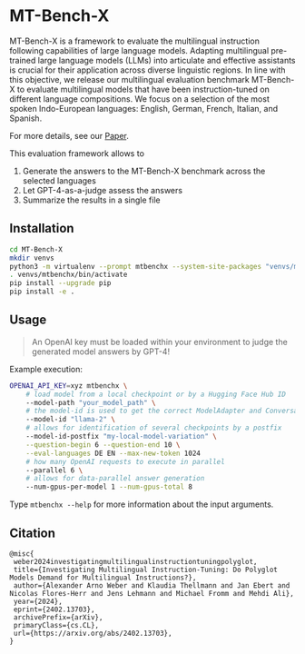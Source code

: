 # MT-Bench-X

MT-Bench-X is a framework to evaluate the multilingual instruction following capabilities of large language models.
Adapting multilingual pre-trained large language models (LLMs) into articulate and effective assistants is crucial for their application across diverse linguistic regions. 
In line with this objective, we release our multilingual evaluation benchmark MT-Bench-X to evaluate multilingual models that have been instruction-tuned on different language compositions. 
We focus on a selection of the most spoken Indo-European languages: English, German, French, Italian, and Spanish.

For more details, see our [Paper](https://arxiv.org/abs/2402.13703).

This evaluation framework allows to 
1. Generate the answers to the MT-Bench-X benchmark across the selected languages
2. Let GPT-4-as-a-judge assess the answers
3. Summarize the results in a single file

## Installation

```bash
cd MT-Bench-X
mkdir venvs
python3 -m virtualenv --prompt mtbenchx --system-site-packages "venvs/mtbenchx"
. venvs/mtbenchx/bin/activate
pip install --upgrade pip
pip install -e . 
```

## Usage


> An OpenAI key must be loaded within your environment to judge the generated model answers by GPT-4!

Example execution:
```bash
OPENAI_API_KEY=xyz mtbenchx \
    # load model from a local checkpoint or by a Hugging Face Hub ID
    --model-path "your_model_path" \
    # the model-id is used to get the correct ModelAdapter and Conversation(-template)
    --model-id "llama-2" \
    # allows for identification of several checkpoints by a postfix
    --model-id-postfix "my-local-model-variation" \
    --question-begin 6 --question-end 10 \
    --eval-languages DE EN --max-new-token 1024 
    # how many OpenAI requests to execute in parallel
    --parallel 6 \
    # allows for data-parallel answer generation
    --num-gpus-per-model 1 --num-gpus-total 8 
```

Type `mtbenchx --help` for more information about the input arguments.



## Citation

```
@misc{
 weber2024investigatingmultilingualinstructiontuningpolyglot,
 title={Investigating Multilingual Instruction-Tuning: Do Polyglot Models Demand for Multilingual Instructions?}, 
 author={Alexander Arno Weber and Klaudia Thellmann and Jan Ebert and Nicolas Flores-Herr and Jens Lehmann and Michael Fromm and Mehdi Ali},
 year={2024},
 eprint={2402.13703},
 archivePrefix={arXiv},
 primaryClass={cs.CL},
 url={https://arxiv.org/abs/2402.13703}, 
}
```
